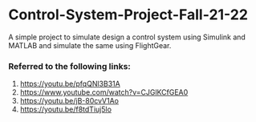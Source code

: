 # Control-System-Project-Fall-21-22
A simple project to simulate design a control system using Simulink and MATLAB and simulate the same using FlightGear.

### Referred to the following links:
1. https://youtu.be/pfqQNl3B31A  
2. https://www.youtube.com/watch?v=CJGlKCfGEA0  
3. https://youtu.be/jB-80cvV1Ao  
4. https://youtu.be/f8tdTiuj5lo
